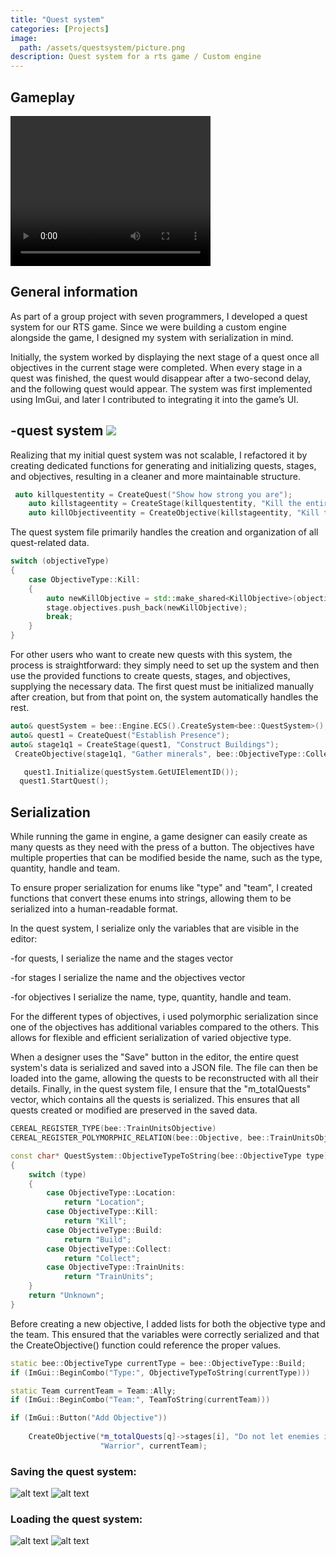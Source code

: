 ```yaml
---
title: "Quest system"
categories: [Projects]
image: 
  path: /assets/questsystem/picture.png
description: Quest system for a rts game / Custom engine
---
```


## Gameplay

<video width="320" height="240" controls>
  <source src="/assets/questsystem/questchain.mp4" type="video/mp4" alt="Quest system">
</video>

## General information

As part of a group project with seven programmers, I developed a quest system for our RTS game. Since we were building a custom engine alongside the game, I designed my system with serialization in mind.

Initially, the system worked by displaying the next stage of a quest once all objectives in the current stage were completed. When every stage in a quest was finished, the quest would disappear after a two-second delay, and the following quest would appear. The system was first implemented using ImGui, and later I contributed to integrating it into the game’s UI.

-quest system
<img src = "/assets/questsystem/questevidence.gif"></img>
-

Realizing that my initial quest system was not scalable, I refactored it by creating dedicated functions for generating and initializing quests, stages, and objectives, resulting in a cleaner and more maintainable structure.

```cpp
 auto killquestentity = CreateQuest("Show how strong you are");
    auto killstageentity = CreateStage(killquestentity, "Kill the entire enemy army");
    auto killObjectiveentity = CreateObjective(killstageentity, "Kill the entire enemy army", Kill, 4);
```

The quest system file primarily handles the creation and organization of all quest-related data.
```cpp
switch (objectiveType)
{
    case ObjectiveType::Kill:
    {
        auto newKillObjective = std::make_shared<KillObjective>(objectiveName, objectiveQuantity, lookForHandle);
        stage.objectives.push_back(newKillObjective);
        break;
    }
}
```

For other users who want to create new quests with this system, the process is straightforward: they simply need to set up the system and then use the provided functions to create quests, stages, and objectives, supplying the necessary data. The first quest must be initialized manually after creation, but from that point on, the system automatically handles the rest.

```cpp
auto& questSystem = bee::Engine.ECS().CreateSystem<bee::QuestSystem>();
auto& quest1 = CreateQuest("Establish Presence");
auto& stage1q1 = CreateStage(quest1, "Construct Buildings");
 CreateObjective(stage1q1, "Gather minerals", bee::ObjectiveType::Collect, 30, "Minerals");

   quest1.Initialize(questSystem.GetUIElementID());
  quest1.StartQuest();
 ```

 ## Serialization

 While running the game in engine, a game designer can easily create as many quests as they need with the press of a button. The objectives have multiple properties that can be modified beside the name, such as the type, quantity, handle and team.

To ensure proper serialization for enums like "type" and "team", I created functions that convert these enums into strings, allowing them to be serialized into a human-readable format.

In the quest system, I serialize only the variables that are visible in the editor: 

-for quests, I serialize the name and the stages vector 

-for stages I serialize the name and the objectives vector 

-for objectives I serialize the name, type, quantity, handle and team.

For the different types of objectives, i used polymorphic serialization since one of the objectives has additional variables compared to the others. This allows for flexible and efficient serialization of varied objective type.

When a designer uses the "Save" button in the editor, the entire quest system's data is serialized and saved into a JSON file. The file can then be loaded into the game, allowing the quests to be reconstructed with all their details. Finally, in the quest system file, I ensure that the "m_totalQuests" vector, which contains all the quests is serialized. This ensures that all quests created or modified are preserved in the saved data.


```cpp
CEREAL_REGISTER_TYPE(bee::TrainUnitsObjective)
CEREAL_REGISTER_POLYMORPHIC_RELATION(bee::Objective, bee::TrainUnitsObjective)

const char* QuestSystem::ObjectiveTypeToString(bee::ObjectiveType type)
{
    switch (type)
    {
        case ObjectiveType::Location:
            return "Location";
        case ObjectiveType::Kill:
            return "Kill";
        case ObjectiveType::Build:
            return "Build";
        case ObjectiveType::Collect:
            return "Collect";
        case ObjectiveType::TrainUnits:
            return "TrainUnits";
    }
    return "Unknown";
}
```

Before creating a new objective, I added lists for both the objective type and the team. This ensured that the variables were correctly serialized and that the CreateObjective() function could reference the proper values.

```cpp
static bee::ObjectiveType currentType = bee::ObjectiveType::Build;
if (ImGui::BeginCombo("Type:", ObjectiveTypeToString(currentType)))

static Team currentTeam = Team::Ally;
if (ImGui::BeginCombo("Team:", TeamToString(currentTeam)))

if (ImGui::Button("Add Objective"))
    
    CreateObjective(*m_totalQuests[q]->stages[i], "Do not let enemies in the base", currentType, 10,
                    "Warrior", currentTeam);

```

### Saving the quest system:
![alt text](/assets/questsystem/final.gif)
![alt text](/assets/questsystem/savingfinal.png)

### Loading the quest system:
![alt text](/assets/questsystem/loadfinal.gif)
![alt text](/assets/questsystem/ya_questname.json.png)